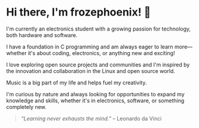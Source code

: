# Hi there, I'm frozephoenix! 👋
 
I'm currently an electronics student with a growing passion for technology, both hardware and software.

I have a foundation in C programming and am always eager to learn more—whether it's about coding, electronics, or anything new and exciting!

I love exploring open source projects and communities and I'm inspired by the innovation and collaboration in the Linux and open source world.
  
Music is a big part of my life and helps fuel my creativity.
  
I'm curious by nature and always looking for opportunities to expand my knowledge and skills, whether it's in electronics, software, or something completely new.

> _“Learning never exhausts the mind.”_ – Leonardo da Vinci
